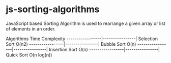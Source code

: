 # js-sorting-algorithms
JavaScript based Sorting Algorithm is used to rearrange a given array or list of elements in an order.

Algorithms         Time Complexity
-----------------|----------------|
Selection Sort     O(n2)
-----------------|----------------|
Bubble Sort        O(n)
-----------------|----------------|
Insertion Sort     O(n)
-----------------|----------------|
Quick Sort        O(n log(n))
